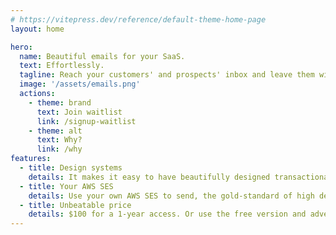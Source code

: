 ```yaml
---
# https://vitepress.dev/reference/default-theme-home-page
layout: home

hero:
  name: Beautiful emails for your SaaS.
  text: Effortlessly.
  tagline: Reach your customers' and prospects' inbox and leave them with a positive impression.
  image: '/assets/emails.png'
  actions:
    - theme: brand
      text: Join waitlist
      link: /signup-waitlist
    - theme: alt
      text: Why?
      link: /why
features:
  - title: Design systems
    details: It makes it easy to have beautifully designed transactional, and marketing emails.
  - title: Your AWS SES
    details: Use your own AWS SES to send, the gold-standard of high deliverability.
  - title: Unbeatable price
    details: $100 for a 1-year access. Or use the free version and advertise us.
---
```

